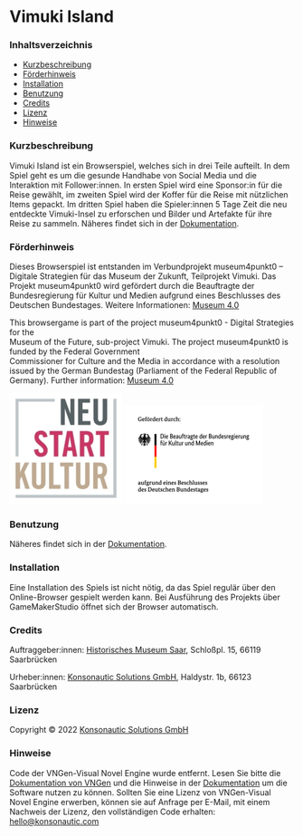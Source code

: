 # Vimuki Island
### Inhaltsverzeichnis  
*  [Kurzbeschreibung](#Kurzbeschreibung)  
*  [Förderhinweis](#Förderhinweis)  
*  [Installation](#Installation)  
*  [Benutzung](#Benutzung)  
*  [Credits](#Credits)  
*  [Lizenz](#Lizenz)
*  [Hinweise](#Hinweise)

### Kurzbeschreibung 
Vimuki Island ist ein Browserspiel, welches sich in drei Teile aufteilt. In dem Spiel geht es um die gesunde Handhabe von Social Media und die Interaktion mit Follower:innen. In ersten Spiel wird eine Sponsor:in für die Reise gewählt, im zweiten Spiel wird der Koffer für die Reise mit nützlichen Items gepackt. Im dritten Spiel haben die Spieler:innen 5 Tage Zeit die neu entdeckte Vimuki-Insel zu erforschen und Bilder und Artefakte für ihre Reise zu sammeln. Näheres findet sich in der [Dokumentation](/assets/doku/VimukiIsland.pdf).

### Förderhinweis
Dieses Browserspiel  ist entstanden im Verbundprojekt museum4punkt0  –  Digitale Strategien für das Museum der Zukunft,  Teilprojekt  Vimuki.  Das Projekt museum4punkt0 wird gefördert durch die Beauftragte der Bundesregierung für Kultur und Medien aufgrund eines Beschlusses des Deutschen Bundestages. Weitere Informationen: [Museum 4.0](https://www.museum4punkt0.de/)

This  browsergame is part of the project museum4punkt0  -  Digital Strategies for the  
Museum  of  the  Future,  sub-project Vimuki. The project museum4punkt0 is funded by the Federal Government  
Commissioner for Culture and the Media in accordance with a resolution issued by the German Bundestag (Parliament of the Federal Republic of Germany). Further information: [Museum 4.0](https://www.museum4punkt0.de/)

![LogoBKM](/assets/images/BKM_Neustart_Kultur_Wortmarke_pos_RGB_RZ_web.jpg)
![LogoKultur](/assets/images/BKM_Fz_2017_Web_de.gif)

### Benutzung
Näheres findet sich in der [Dokumentation](/assets/doku/VimukiIsland.pdf).

### Installation
Eine Installation des Spiels ist nicht nötig, da das Spiel regulär über den Online-Browser gespielt werden kann. Bei Ausführung des Projekts über GameMakerStudio öffnet sich der Browser automatisch. 

### Credits
Auftraggeber:innen: 
[Historisches Museum Saar](https://www.historisches-museum.org/), Schloßpl. 15, 66119 Saarbrücken

Urheber:innen: 
[Konsonautic Solutions GmbH](https://konsonautic.com/), Haldystr. 1b, 66123 Saarbrücken

### Lizenz

Copyright © 2022 [Konsonautic Solutions GmbH](https://konsonautic.com/)

### Hinweise
Code der VNGen-Visual Novel Engine wurde entfernt. Lesen Sie bitte die [Dokumentation von VNGen](https://docs.xgasoft.com/vngen/index/) und die Hinweise in der [Dokumentation](/assets/doku/VimukiIsland.pdf) um die Software nutzen zu können. 
Sollten Sie eine Lizenz von VNGen-Visual Novel Engine erwerben, können sie auf Anfrage per E-Mail, mit einem Nachweis der Lizenz, den vollständigen Code erhalten: hello@konsonautic.com 
